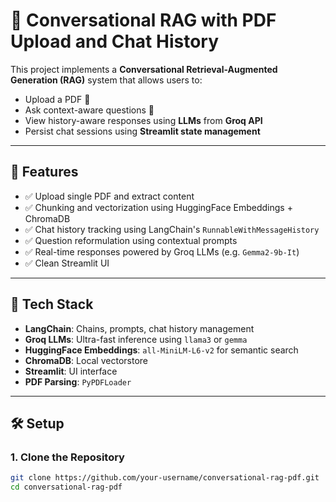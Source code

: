 # 📄 Conversational RAG with PDF Upload and Chat History

This project implements a **Conversational Retrieval-Augmented Generation (RAG)** system that allows users to:
- Upload a PDF 📑
- Ask context-aware questions 🤖
- View history-aware responses using **LLMs** from **Groq API**
- Persist chat sessions using **Streamlit state management**

---

## 🚀 Features

- ✅ Upload single PDF and extract content
- ✅ Chunking and vectorization using HuggingFace Embeddings + ChromaDB
- ✅ Chat history tracking using LangChain's `RunnableWithMessageHistory`
- ✅ Question reformulation using contextual prompts
- ✅ Real-time responses powered by Groq LLMs (e.g. `Gemma2-9b-It`)
- ✅ Clean Streamlit UI

---

## 🧠 Tech Stack

- **LangChain**: Chains, prompts, chat history management
- **Groq LLMs**: Ultra-fast inference using `llama3` or `gemma`
- **HuggingFace Embeddings**: `all-MiniLM-L6-v2` for semantic search
- **ChromaDB**: Local vectorstore
- **Streamlit**: UI interface
- **PDF Parsing**: `PyPDFLoader`

---

## 🛠️ Setup

### 1. Clone the Repository

```bash
git clone https://github.com/your-username/conversational-rag-pdf.git
cd conversational-rag-pdf
